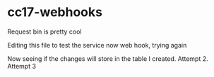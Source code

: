# cc17-webhooks

Request bin is pretty cool

Editing this file to test the service now web hook, trying again

Now seeing if the changes will store in the table I created. Attempt 2. Attempt 3

